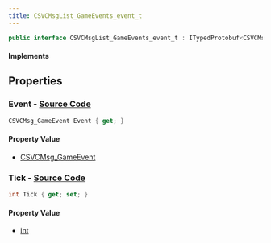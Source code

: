```yaml
---
title: CSVCMsgList_GameEvents_event_t
---
```


```csharp
public interface CSVCMsgList_GameEvents_event_t : ITypedProtobuf<CSVCMsgList_GameEvents_event_t>, INativeHandle
```

#### Implements

## Properties

### **Event** - [Source Code](https://github.com/swiftly-solution/swiftlys2/blob/main/managed/src/SwiftlyS2.Generated/Protobufs/Interfaces/CSVCMsgList_GameEvents_event_t.cs#L16)

```csharp
CSVCMsg_GameEvent Event { get; }
```

#### Property Value

- [CSVCMsg_GameEvent](/docs/api/shared/protobufdefinitions/csvcmsg_gameevent)

### **Tick** - [Source Code](https://github.com/swiftly-solution/swiftlys2/blob/main/managed/src/SwiftlyS2.Generated/Protobufs/Interfaces/CSVCMsgList_GameEvents_event_t.cs#L13)

```csharp
int Tick { get; set; }
```

#### Property Value

- [int](https://learn.microsoft.com/dotnet/api/system.int32)

